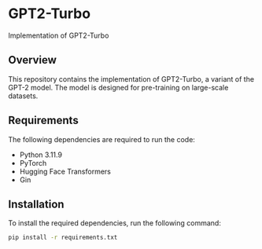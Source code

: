 # GPT2-Turbo
Implementation of GPT2-Turbo

## Overview
This repository contains the implementation of GPT2-Turbo, a variant of the GPT-2 model. The model is designed for pre-training on large-scale datasets.

## Requirements
The following dependencies are required to run the code:
* Python 3.11.9
* PyTorch
* Hugging Face Transformers
* Gin

## Installation
To install the required dependencies, run the following command:
```bash
pip install -r requirements.txt